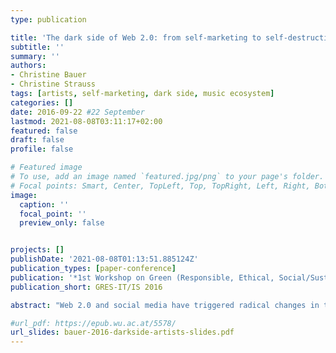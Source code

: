 ```yaml
---
type: publication

title: 'The dark side of Web 2.0: from self-marketing to self-destruction of music artists'
subtitle: ''
summary: ''
authors:
- Christine Bauer
- Christine Strauss
tags: [artists, self-marketing, dark side, music ecosystem]
categories: []
date: 2016-09-22 #22 September
lastmod: 2021-08-08T03:11:17+02:00
featured: false
draft: false
profile: false

# Featured image
# To use, add an image named `featured.jpg/png` to your page's folder.
# Focal points: Smart, Center, TopLeft, Top, TopRight, Left, Right, BottomLeft, Bottom, BottomRight.
image:
  caption: ''
  focal_point: ''
  preview_only: false


projects: []
publishDate: '2021-08-08T01:13:51.885124Z'
publication_types: [paper-conference]
publication: '*1st Workshop on Green (Responsible, Ethical, Social/Sustainable) IT and IS---the Corporate Perspective*'
publication_short: GRES-IT/IS 2016

abstract: "Web 2.0 and social media have triggered radical changes in the very fundament of music business. In times before the Internet era, the music business was characterized by a standardized process including the creation, selection, distribution, and consumption of music. The roles of the involved market players were clear-cut. Yet, in the early days of music business, the market was a highly concentrated market. However, with the evolution of Web 2.0 and its new possibilities for home recording available at relatively low-cost and easy to handle, a myriad of music items have been released on the Web. The main consequences of that development are the following: (1) the overall amount of music items available increased drastically, as there are now tens of millions of music items available at a consumer's fingertip; and (2) the ratio between (professional) high-quality music and low-quality music shifted towards an overall deterioration. This, in turn, has an impact on every market player involved in the music business."

#url_pdf: https://epub.wu.ac.at/5578/
url_slides: bauer-2016-darkside-artists-slides.pdf
---
```

